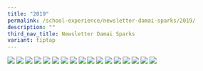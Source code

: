 ```yaml
---
title: "2019"
permalink: /school-experience/newsletter-damai-sparks/2019/
description: ""
third_nav_title: Newsletter Damai Sparks
variant: tiptap
---
```

<a href="/images/DamaiBuzz/DMP19_SPARKs-1.jpeg"><img src="/images/DamaiBuzz/DMP19_SPARKs-1.jpeg"></a>
<a href="/images/DamaiBuzz/DMP19_SPARKs-2.jpeg"><img src="/images/DamaiBuzz/DMP19_SPARKs-2.jpeg"></a>
<a href="/images/DamaiBuzz/DMP19_SPARKs-3.jpeg"><img src="/images/DamaiBuzz/DMP19_SPARKs-3.jpeg"></a>
<a href="/images/DamaiBuzz/DMP19_SPARKs-4.jpeg"><img src="/images/DamaiBuzz/DMP19_SPARKs-4.jpeg"></a>
<a href="/images/DamaiBuzz/DMP19_SPARKs-5.jpeg"><img src="/images/DamaiBuzz/DMP19_SPARKs-5.jpeg"></a>
<a href="/images/DamaiBuzz/DMP19_SPARKs-6.jpeg"><img src="/images/DamaiBuzz/DMP19_SPARKs-6.jpeg"></a>
<a href="/images/DamaiBuzz/DMP19_SPARKs-7.jpeg"><img src="/images/DamaiBuzz/DMP19_SPARKs-7.jpeg"></a>
<a href="/images/DamaiBuzz/DMP19_SPARKs-8.jpeg"><img src="/images/DamaiBuzz/DMP19_SPARKs-8.jpeg"></a>
<a href="/images/DamaiBuzz/2019%20SPARKs2%20Final-1.jpeg"><img src="/images/DamaiBuzz/2019%20SPARKs2%20Final-1.jpeg"></a>
<a href="/images/DamaiBuzz/2019%20SPARKs2%20Final-2.jpeg"><img src="/images/DamaiBuzz/2019%20SPARKs2%20Final-2.jpeg"></a>
<a href="/images/DamaiBuzz/2019%20SPARKs2%20Final-3.jpeg"><img src="/images/DamaiBuzz/2019%20SPARKs2%20Final-3.jpeg"></a>
<a href="/images/DamaiBuzz/2019%20SPARKs2%20Final-4.jpeg"><img src="/images/DamaiBuzz/2019%20SPARKs2%20Final-4.jpeg"></a>
<a href="/images/DamaiBuzz/2019%20SPARKs2%20Final-4.jpeg"><img src="/images/DamaiBuzz/2019%20SPARKs2%20Final-4.jpeg"></a>
<a href="/images/DamaiBuzz/2019%20SPARKs2%20Final-5.jpeg"><img src="/images/DamaiBuzz/2019%20SPARKs2%20Final-5.jpeg"></a>
<a href="/images/DamaiBuzz/2019%20SPARKs2%20Final-6.jpeg"><img src="/images/DamaiBuzz/2019%20SPARKs2%20Final-6.jpeg"></a>
<a href="/images/DamaiBuzz/2019%20SPARKs2%20Final-7.jpeg"><img src="/images/DamaiBuzz/2019%20SPARKs2%20Final-7.jpeg"></a>
<a href="/images/DamaiBuzz/2019%20SPARKs2%20Final-8.jpeg"><img src="/images/DamaiBuzz/2019%20SPARKs2%20Final-8.jpeg"></a>
